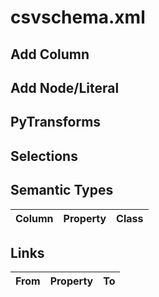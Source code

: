 # csvschema.xml

## Add Column

## Add Node/Literal

## PyTransforms

## Selections

## Semantic Types
| Column | Property | Class |
|  ----- | -------- | ----- |


## Links
| From | Property | To |
|  --- | -------- | ---|
